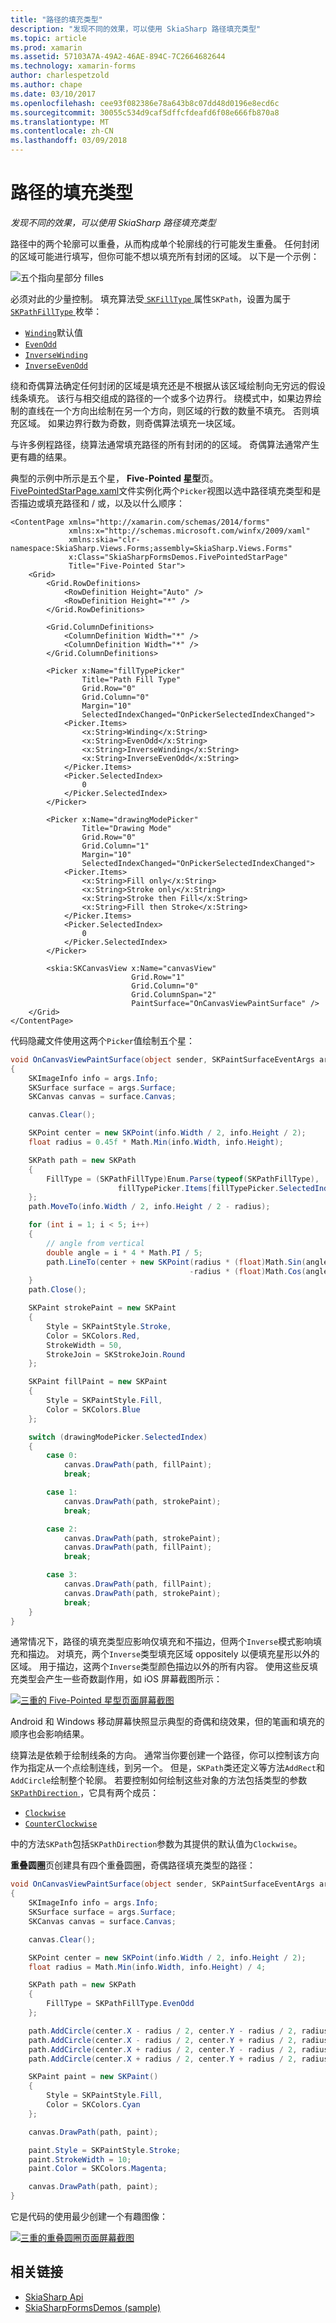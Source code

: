 ```yaml
---
title: "路径的填充类型"
description: "发现不同的效果，可以使用 SkiaSharp 路径填充类型"
ms.topic: article
ms.prod: xamarin
ms.assetid: 57103A7A-49A2-46AE-894C-7C2664682644
ms.technology: xamarin-forms
author: charlespetzold
ms.author: chape
ms.date: 03/10/2017
ms.openlocfilehash: cee93f082386e78a643b8c07dd48d0196e8ecd6c
ms.sourcegitcommit: 30055c534d9caf5dffcfdeafd6f08e666fb870a8
ms.translationtype: MT
ms.contentlocale: zh-CN
ms.lasthandoff: 03/09/2018
---
```

# <a name="the-path-fill-types"></a>路径的填充类型

_发现不同的效果，可以使用 SkiaSharp 路径填充类型_

路径中的两个轮廓可以重叠，从而构成单个轮廓线的行可能发生重叠。 任何封闭的区域可能进行填写，但你可能不想以填充所有封闭的区域。 以下是一个示例：

![](fill-types-images/filltypeexample.png "五个指向星部分 filles")

必须对此的少量控制。 填充算法受[ `SKFillType` ](https://developer.xamarin.com/api/property/SkiaSharp.SKPath.FillType/)属性`SKPath`，设置为属于[ `SKPathFillType` ](https://developer.xamarin.com/api/type/SkiaSharp.SKPathFillType/)枚举：

- [`Winding`](https://developer.xamarin.com/api/field/SkiaSharp.SKPathFillType.Winding/)默认值
- [`EvenOdd`](https://developer.xamarin.com/api/field/SkiaSharp.SKPathFillType.EvenOdd/)
- [`InverseWinding`](https://developer.xamarin.com/api/field/SkiaSharp.SKPathFillType.InverseWinding/)
- [`InverseEvenOdd`](https://developer.xamarin.com/api/field/SkiaSharp.SKPathFillType.InverseEvenOdd/)

绕和奇偶算法确定任何封闭的区域是填充还是不根据从该区域绘制向无穷远的假设线条填充。 该行与相交组成的路径的一个或多个边界行。 绕模式中，如果边界绘制的直线在一个方向出绘制在另一个方向，则区域的行数的数量不填充。 否则填充区域。 如果边界行数为奇数，则奇偶算法填充一块区域。

与许多例程路径，绕算法通常填充路径的所有封闭的的区域。 奇偶算法通常产生更有趣的结果。

典型的示例中所示是五个星， **Five-Pointed 星型**页。 [FivePointedStarPage.xaml](https://github.com/xamarin/xamarin-forms-samples/blob/master/SkiaSharpForms/SkiaSharpFormsDemos/SkiaSharpFormsDemos/SkiaSharpFormsDemos/LinesAndPaths/FivePointedStarPage.xaml)文件实例化两个`Picker`视图以选中路径填充类型和是否描边或填充路径和 / 或，以及以什么顺序：

```xaml
<ContentPage xmlns="http://xamarin.com/schemas/2014/forms"
             xmlns:x="http://schemas.microsoft.com/winfx/2009/xaml"
             xmlns:skia="clr-namespace:SkiaSharp.Views.Forms;assembly=SkiaSharp.Views.Forms"
             x:Class="SkiaSharpFormsDemos.FivePointedStarPage"
             Title="Five-Pointed Star">
    <Grid>
        <Grid.RowDefinitions>
            <RowDefinition Height="Auto" />
            <RowDefinition Height="*" />
        </Grid.RowDefinitions>

        <Grid.ColumnDefinitions>
            <ColumnDefinition Width="*" />
            <ColumnDefinition Width="*" />
        </Grid.ColumnDefinitions>

        <Picker x:Name="fillTypePicker"
                Title="Path Fill Type"
                Grid.Row="0"
                Grid.Column="0"
                Margin="10"
                SelectedIndexChanged="OnPickerSelectedIndexChanged">
            <Picker.Items>
                <x:String>Winding</x:String>
                <x:String>EvenOdd</x:String>
                <x:String>InverseWinding</x:String>
                <x:String>InverseEvenOdd</x:String>
            </Picker.Items>
            <Picker.SelectedIndex>
                0
            </Picker.SelectedIndex>
        </Picker>

        <Picker x:Name="drawingModePicker"
                Title="Drawing Mode"
                Grid.Row="0"
                Grid.Column="1"
                Margin="10"
                SelectedIndexChanged="OnPickerSelectedIndexChanged">
            <Picker.Items>
                <x:String>Fill only</x:String>
                <x:String>Stroke only</x:String>
                <x:String>Stroke then Fill</x:String>
                <x:String>Fill then Stroke</x:String>
            </Picker.Items>
            <Picker.SelectedIndex>
                0
            </Picker.SelectedIndex>
        </Picker>

        <skia:SKCanvasView x:Name="canvasView"
                           Grid.Row="1"
                           Grid.Column="0"
                           Grid.ColumnSpan="2"
                           PaintSurface="OnCanvasViewPaintSurface" />
    </Grid>
</ContentPage>
```

代码隐藏文件使用这两个`Picker`值绘制五个星：

```csharp
void OnCanvasViewPaintSurface(object sender, SKPaintSurfaceEventArgs args)
{
    SKImageInfo info = args.Info;
    SKSurface surface = args.Surface;
    SKCanvas canvas = surface.Canvas;

    canvas.Clear();

    SKPoint center = new SKPoint(info.Width / 2, info.Height / 2);
    float radius = 0.45f * Math.Min(info.Width, info.Height);

    SKPath path = new SKPath
    {
        FillType = (SKPathFillType)Enum.Parse(typeof(SKPathFillType),
                        fillTypePicker.Items[fillTypePicker.SelectedIndex])
    };
    path.MoveTo(info.Width / 2, info.Height / 2 - radius);

    for (int i = 1; i < 5; i++)
    {
        // angle from vertical
        double angle = i * 4 * Math.PI / 5;
        path.LineTo(center + new SKPoint(radius * (float)Math.Sin(angle),
                                        -radius * (float)Math.Cos(angle)));
    }
    path.Close();

    SKPaint strokePaint = new SKPaint
    {
        Style = SKPaintStyle.Stroke,
        Color = SKColors.Red,
        StrokeWidth = 50,
        StrokeJoin = SKStrokeJoin.Round
    };

    SKPaint fillPaint = new SKPaint
    {
        Style = SKPaintStyle.Fill,
        Color = SKColors.Blue
    };

    switch (drawingModePicker.SelectedIndex)
    {
        case 0:
            canvas.DrawPath(path, fillPaint);
            break;

        case 1:
            canvas.DrawPath(path, strokePaint);
            break;

        case 2:
            canvas.DrawPath(path, strokePaint);
            canvas.DrawPath(path, fillPaint);
            break;

        case 3:
            canvas.DrawPath(path, fillPaint);
            canvas.DrawPath(path, strokePaint);
            break;
    }
}
```

通常情况下，路径的填充类型应影响仅填充和不描边，但两个`Inverse`模式影响填充和描边。 对填充，两个`Inverse`类型填充区域 oppositely 以便填充星形以外的区域。 用于描边，这两个`Inverse`类型颜色描边以外的所有内容。 使用这些反填充类型会产生一些奇数副作用，如 iOS 屏幕截图所示：

[![](fill-types-images/fivepointedstar-small.png "三重的 Five-Pointed 星型页面屏幕截图")](fill-types-images/fivepointedstar-large.png#lightbox "Five-Pointed 星型页面的三个屏幕截图")

Android 和 Windows 移动屏幕快照显示典型的奇偶和绕效果，但的笔画和填充的顺序也会影响结果。

绕算法是依赖于绘制线条的方向。 通常当你要创建一个路径，你可以控制该方向作为指定从一个点绘制连线，到另一个。 但是，`SKPath`类还定义等方法`AddRect`和`AddCircle`绘制整个轮廓。 若要控制如何绘制这些对象的方法包括类型的参数[ `SKPathDirection` ](https://developer.xamarin.com/api/type/SkiaSharp.SKPathDirection/)，它具有两个成员：

- [`Clockwise`](https://developer.xamarin.com/api/field/SkiaSharp.SKPathDirection.Clockwise/)
- [`CounterClockwise`](https://developer.xamarin.com/api/field/SkiaSharp.SKPathDirection.CounterClockwise/)

中的方法`SKPath`包括`SKPathDirection`参数为其提供的默认值为`Clockwise`。

**重叠圆圈**页创建具有四个重叠圆圈，奇偶路径填充类型的路径：

```csharp
void OnCanvasViewPaintSurface(object sender, SKPaintSurfaceEventArgs args)
{
    SKImageInfo info = args.Info;
    SKSurface surface = args.Surface;
    SKCanvas canvas = surface.Canvas;

    canvas.Clear();

    SKPoint center = new SKPoint(info.Width / 2, info.Height / 2);
    float radius = Math.Min(info.Width, info.Height) / 4;

    SKPath path = new SKPath
    {
        FillType = SKPathFillType.EvenOdd
    };

    path.AddCircle(center.X - radius / 2, center.Y - radius / 2, radius);
    path.AddCircle(center.X - radius / 2, center.Y + radius / 2, radius);
    path.AddCircle(center.X + radius / 2, center.Y - radius / 2, radius);
    path.AddCircle(center.X + radius / 2, center.Y + radius / 2, radius);

    SKPaint paint = new SKPaint()
    {
        Style = SKPaintStyle.Fill,
        Color = SKColors.Cyan
    };

    canvas.DrawPath(path, paint);

    paint.Style = SKPaintStyle.Stroke;
    paint.StrokeWidth = 10;
    paint.Color = SKColors.Magenta;

    canvas.DrawPath(path, paint);
}
```

它是代码的使用最少创建一个有趣图像：

[![](fill-types-images/overlappingcircles-small.png "三重的重叠圆圈页面屏幕截图")](fill-types-images/overlappingcircles-large.png#lightbox "重叠圆圈页面的三个屏幕截图")


## <a name="related-links"></a>相关链接

- [SkiaSharp Api](https://developer.xamarin.com/api/root/SkiaSharp/)
- [SkiaSharpFormsDemos (sample)](https://developer.xamarin.com/samples/xamarin-forms/SkiaSharpForms/SkiaSharpFormsDemos/)
